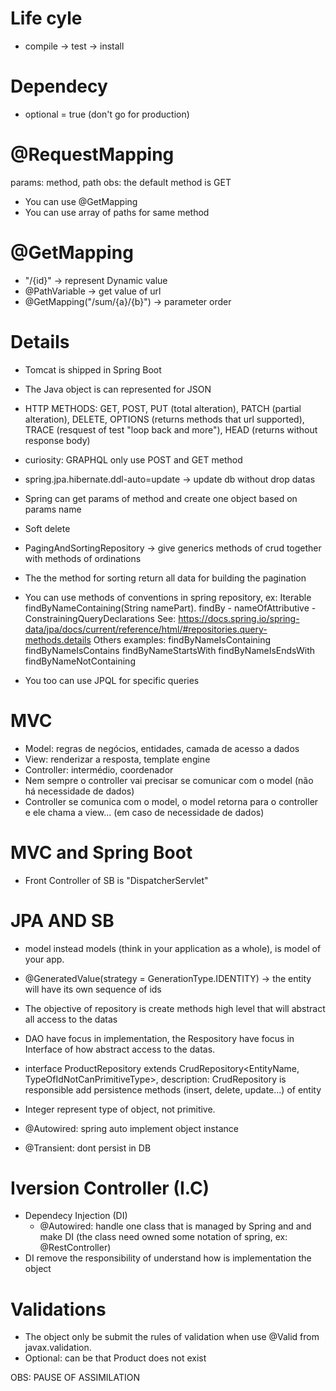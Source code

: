 # Life cyle
- compile -> test -> install

# Dependecy
- optional = true (don't go for production)

# @RequestMapping
params: method, path
obs: the default method is GET

- You can use @GetMapping
- You can use array of paths for same method

# @GetMapping
- "/{id}" -> represent Dynamic value
- @PathVariable -> get value of url
- @GetMapping("/sum/{a}/{b}") -> parameter order 

# Details
- Tomcat is shipped in Spring Boot
- The Java object is can represented for JSON
- HTTP METHODS: GET, POST, PUT (total alteration), PATCH (partial alteration), DELETE, OPTIONS (returns methods that url supported), TRACE (resquest of test "loop back and more"), HEAD (returns without response body)
- curiosity: GRAPHQL only use POST and GET method
- spring.jpa.hibernate.ddl-auto=update -> update db without drop datas
- Spring can get params of method and create one object based on params name
- Soft delete
- PagingAndSortingRepository -> give generics methods of crud together with methods of ordinations
- The the method for sorting return all data for building the pagination

- You can use methods of conventions in spring repository, ex: 
Iterable<Product> findByNameContaining(String namePart).
findBy - nameOfAttributive - ConstrainingQueryDeclarations
See: https://docs.spring.io/spring-data/jpa/docs/current/reference/html/#repositories.query-methods.details
Others examples:
findByNameIsContaining
findByNameIsContains
findByNameStartsWith
findByNameIsEndsWith
findByNameNotContaining

- You too can use JPQL for specific queries


# MVC
- Model: regras de negócios, entidades, camada de acesso a dados
- View: renderizar a resposta, template engine
- Controller: intermédio, coordenador
- Nem sempre o controller vai precisar se comunicar com o model (não há necessidade de dados)
- Controller se comunica com o model, o model retorna para o controller e ele chama a view... (em caso de necessidade de dados)

# MVC and Spring Boot
- Front Controller of SB is "DispatcherServlet"



# JPA AND SB
- model instead models (think in your application as a whole), is model of your app.
- @GeneratedValue(strategy = GenerationType.IDENTITY) -> the entity will have its own sequence of ids


- The objective of repository is create methods high level that will abstract all access to the datas
- DAO have focus in implementation, the Respository have focus in Interface of how abstract access to the datas.
- interface ProductRepository extends CrudRepository<EntityName, TypeOfIdNotCanPrimitiveType>, description:
CrudRepository is responsible add persistence methods (insert, delete, update...) of entity
- Integer represent type of object, not primitive.
- @Autowired: spring auto implement object instance
- @Transient: dont persist in DB

# Iversion Controller (I.C)
- Dependecy Injection (DI)
  - @Autowired: handle one class that is managed by Spring and and make DI (the class need owned some notation of spring, ex: @RestController)
- DI remove the responsibility of understand how is implementation the object

# Validations
- The object only be submit the rules of validation when use @Valid from javax.validation.
- Optional<Product>: can be that Product does not exist

OBS: PAUSE OF ASSIMILATION